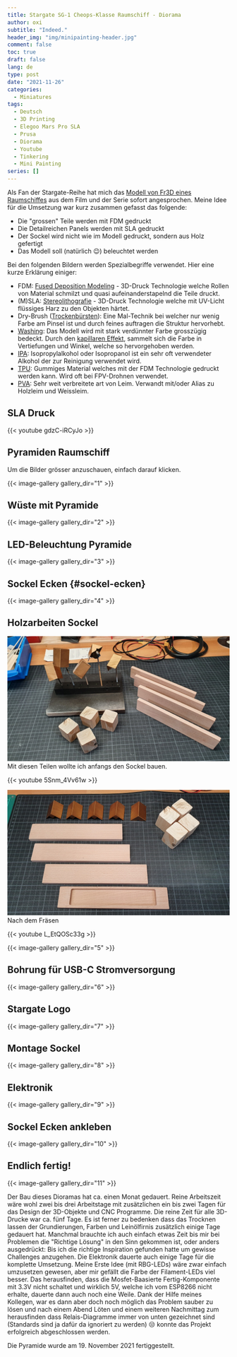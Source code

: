 ```yaml
---
title: Stargate SG-1 Cheops-Klasse Raumschiff - Diorama
author: oxi
subtitle: "Indeed."
header_img: "img/minipainting-header.jpg"
comment: false
toc: true
draft: false
lang: de
type: post
date: "2021-11-26"
categories:
  - Miniatures
tags:
  - Deutsch
  - 3D Printing
  - Elegoo Mars Pro SLA
  - Prusa
  - Diorama
  - Youtube
  - Tinkering
  - Mini Painting
series: []
---
```

Als Fan der Stargate-Reihe hat mich das [Modell von Fr3D eines Raumschiffes](https://www.myminifactory.com/object/3d-print-spaceship-pyramid-fdm-resin-printer-needed-134069) aus dem Film und der Serie sofort angesprochen. Meine Idee für die Umsetzung war kurz zusammen gefasst das folgende:

* Die "grossen" Teile werden mit FDM gedruckt
* Die Detailreichen Panels werden mit SLA gedruckt
* Der Sockel wird nicht wie im Modell gedruckt, sondern aus Holz gefertigt
* Das Modell soll (natürlich 😉) beleuchtet werden

Bei den folgenden Bildern werden Spezialbegriffe verwendet. Hier eine kurze Erklärung einiger:

* FDM: [Fused Deposition Modeling](https://de.wikipedia.org/wiki/Fused_Deposition_Modeling) - 3D-Druck Technologie welche Rollen von Material schmilzt und quasi aufeinanderstapelnd die Teile druckt.
* (M)SLA: [Stereolithografie](https://de.wikipedia.org/wiki/Stereolithografie) - 3D-Druck Technologie welche mit UV-Licht flüssiges Harz zu den Objekten härtet.
* Dry-Brush ([Trockenbürsten](https://de.wikipedia.org/wiki/Trockenb%C3%BCrsten)): Eine Mal-Technik bei welcher nur wenig Farbe am Pinsel ist und durch feines auftragen die Struktur hervorhebt.
* [Washing](https://de.wikipedia.org/wiki/Washing): Das Modell wird mit stark verdünnter Farbe grosszügig bedeckt. Durch den [kapillaren Effekt](https://de.wikipedia.org/wiki/Kapillarität), sammelt sich die Farbe in Vertiefungen und Winkel, welche so hervorgehoben werden.
* [IPA](https://de.wikipedia.org/wiki/2-Propanol): Isopropylalkohol oder Isopropanol ist ein sehr oft verwendeter Alkohol der zur Reinigung verwendet wird.
* [TPU](https://de.wikipedia.org/wiki/Polyurethane): Gummiges Material welches mit der FDM Technologie gedruckt werden kann. Wird oft bei FPV-Drohnen verwendet.
* [PVA](https://de.wikipedia.org/wiki/Polyvinylalkohol): Sehr weit verbreitete art von Leim. Verwandt mit/oder Alias zu Holzleim und Weissleim.

## SLA Druck

{{< youtube gdzC-iRCyJo >}}

## Pyramiden Raumschiff

Um die Bilder grösser anzuschauen, einfach darauf klicken.

{{< image-gallery gallery_dir="1" >}}

## Wüste mit Pyramide

{{< image-gallery gallery_dir="2" >}}

## LED-Beleuchtung Pyramide

{{< image-gallery gallery_dir="3" >}}

## Sockel Ecken {#sockel-ecken}

{{< image-gallery gallery_dir="4" >}}

## Holzarbeiten Sockel

![Mit diesen Teilen wollte ich anfangs den Sockel bauen.](img/20211106_170836.jpg)
Mit diesen Teilen wollte ich anfangs den Sockel bauen.

{{< youtube 5Snm_4Vv61w >}}

![Nach dem Fräsen](img/20211107_2144510.jpg)
Nach dem Fräsen

{{< youtube L_EtQOSc33g >}}

{{< image-gallery gallery_dir="5" >}}

## Bohrung für USB-C Stromversorgung

{{< image-gallery gallery_dir="6" >}}

## Stargate Logo

{{< image-gallery gallery_dir="7" >}}

## Montage Sockel

{{< image-gallery gallery_dir="8" >}}

## Elektronik

{{< image-gallery gallery_dir="9" >}}

## Sockel Ecken ankleben

{{< image-gallery gallery_dir="10" >}}

## Endlich fertig!

{{< image-gallery gallery_dir="11" >}}

Der Bau dieses Dioramas hat ca. einen Monat gedauert. Reine Arbeitszeit wäre wohl zwei bis drei Arbeitstage mit zusätzlichen ein bis zwei Tagen für das Design der 3D-Objekte und CNC Programme. Die reine Zeit für alle 3D-Drucke war ca. fünf Tage. Es ist ferner zu bedenken dass das Trocknen lassen der Grundierungen, Farben und Leinölfirnis zusätzlich einige Tage gedauert hat.
Manchmal brauchte ich auch einfach etwas Zeit bis mir bei Problemen die "Richtige Lösung" in den Sinn gekommen ist, oder anders ausgedrückt: Bis ich die richtige Inspiration gefunden hatte um gewisse Challenges anzugehen.
Die Elektronik dauerte auch einige Tage für die komplette Umsetzung. Meine Erste Idee (mit RBG-LEDs) wäre zwar einfach umzusetzen gewesen, aber mir gefällt die Farbe der Filament-LEDs viel besser. Das herausfinden, dass die Mosfet-Baasierte Fertig-Komponente mit 3.3V nicht schaltet und wirklich 5V, welche ich vom ESP8266 nicht erhalte, dauerte dann auch noch eine Weile. Dank der Hilfe meines Kollegen, war es dann aber doch noch möglich das Problem sauber zu lösen und nach einem Abend Löten und einem weiteren Nachmittag zum herausfinden dass Relais-Diagramme immer von unten gezeichnet sind (Standards sind ja dafür da ignoriert zu werden) 😒 konnte das Projekt erfolgreich abgeschlossen werden.

Die Pyramide wurde am 19. November 2021 fertiggestellt.
